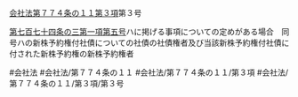 [会社法第７７４条の１１第３項](会社法＿＿＿＿第７７４条の１１第３項)第３号

[第七百七十四条の三第一項第五号](会社法＿＿＿＿第７７４条の３第１項第５号)ハに掲げる事項についての定めがある場合　同号ハの新株予約権付社債についての社債の社債権者及び当該新株予約権付社債に付された新株予約権の新株予約権者


#会社法
#会社法/第７７４条の１１
#会社法/第７７４条の１１/第３項
#会社法/第７７４条の１１/第３項/第３号
